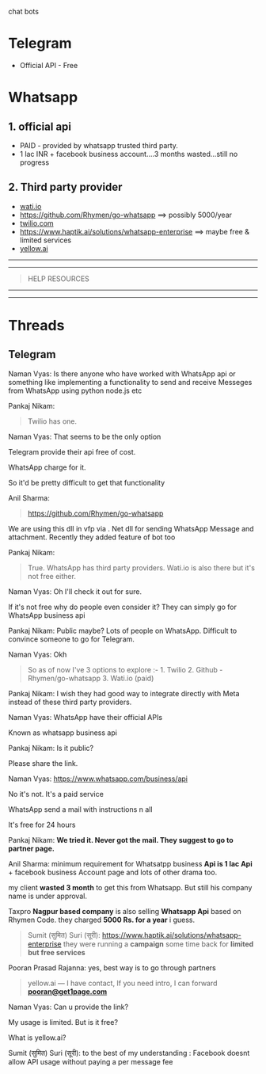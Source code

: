 chat bots

# Telegram
* Official API - Free

# Whatsapp
## 1. official api
* PAID - provided by whatsapp trusted third party.
* 1 lac INR + facebook business account....3 months wasted...still no progress
## 2. Third party provider
* [wati.io](https://www.wati.io/)
* https://github.com/Rhymen/go-whatsapp ==> possibly 5000/year
* [twilio.com ](https://www.twilio.com)
* https://www.haptik.ai/solutions/whatsapp-enterprise ==> maybe free & limited services
* [yellow.ai](https://www.yellow.ai)

---
---
> HELP RESOURCES

---
---
# Threads
## Telegram
Naman Vyas:
Is there anyone who have worked with WhatsApp api or something like implementing a functionality to send and receive Messeges from WhatsApp using python node.js etc

Pankaj Nikam:
> Twilio has one.

Naman Vyas:
That seems to be the only option

Telegram provide their api free of cost.

WhatsApp charge for it.

So it'd be pretty difficult to get that functionality

Anil Sharma:
> https://github.com/Rhymen/go-whatsapp

We are using this dll in vfp via . Net dll for sending WhatsApp Message and attachment. Recently they added feature of bot too

Pankaj Nikam:
> True. WhatsApp has third party providers. Wati.io is also there but it's not free either.

Naman Vyas:
Oh I'll check it out for sure.

If it's not free why do people even consider it? They can simply go for WhatsApp business api

Pankaj Nikam:
Public maybe? Lots of people on WhatsApp. Difficult to convince someone to go for Telegram.

Naman Vyas:
Okh

>So as of now I've 3 options to explore :-
	1. Twilio
	2. Github - Rhymen/go-whatsapp
	3. Wati.io (paid)

Pankaj Nikam:
I wish they had good way to integrate directly with Meta instead of these third party providers.

Naman Vyas:
WhatsApp have their official APIs

Known as whatsapp business api

Pankaj Nikam:
Is it public?

Please share the link.

Naman Vyas:
https://www.whatsapp.com/business/api 


No it's not. It's a paid service

WhatsApp send a mail with instructions n all

It's free for 24 hours

Pankaj Nikam:
**We tried it. Never got the mail.
They suggest to go to partner page.**

Anil Sharma:
minimum requirement for Whatsatpp business **Api is 1 lac Api** + facebook business Account page and lots of other drama too.

my client **wasted 3 month** to get this from Whatsapp. But still his company name is under approval.

Taxpro **Nagpur based company** is also selling **Whatsapp Api** based on Rhymen Code. they charged **5000 Rs. for a year** i guess.

>Sumit (सुमित) Suri (सूरी):
https://www.haptik.ai/solutions/whatsapp-enterprise
they were running a **campaign** some time back for **limited but free services**

Pooran Prasad Rajanna:
yes, best way is to go through partners

> yellow.ai — I have contact, If you need intro, I can forward **pooran@get1page.com**

Naman Vyas:
Can u provide the link?

My usage is limited. But is it free?

What is yellow.ai?

Sumit (सुमित) Suri (सूरी):
to the best of my understanding :
Facebook doesnt allow API usage without paying a per message fee
